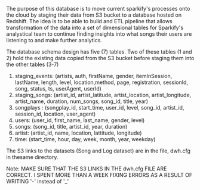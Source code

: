The purpose of this database is to move current sparkify's processes onto the cloud by staging their data from S3 bucket to a database hosted on 
Redshift. The idea is to be able to build and ETL pipeline that allows transformation of the data into a set of dimensional
tables for Sparkify's analystical team to continue finding insights into what songs their users are listening to and make 
further analytics.

The database schema design has five (7) tables. Two of these tables (1 and 2) hold the existing data copied from the S3
bucket before  staging them into the other tables (3-7)

1. staging_events: (artists, auth, firstName, gender, itemInSession, lastName, length, level, location,method, page, registration, sessionId, song, status, ts, userAgent, userId)
2. staging_songs: (artist_id, artist_latitude, artist_location, artist_longitude, artist_name, duration, num_songs, song_id, title, year)
3. songplays : (songplay_id, start_time, user_id, level, song_id, artist_id, session_id, location, user_agent)
4. users: (user_id, first_name, last_name, gender, level)
5. songs: (song_id, title, artist_id, year, duration)
6. artist: (artist_id, name, location, lattitude, longitude)
7. time: (start_time, hour, day, week, month, year, weekday)

The S3 links to the datasets (Song and Log dataset) are in the file, dwh.cfg in thesame directory. 

Note: MAKE SURE THAT THE S3 LINKS IN THE dwh.cfg FILE ARE CORRECT. I SPENT MORE THAN A WEEK FIXING ERRORS AS A RESULT OF WRITING '-' instead of '_'